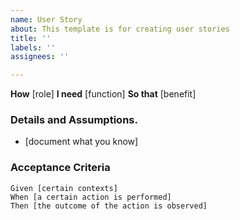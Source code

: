 ```yaml
---
name: User Story
about: This template is for creating user stories
title: ''
labels: ''
assignees: ''

---
```


**How** [role] 
**I need** [function] 
**So that** [benefit] 

### Details and Assumptions.
* [document what you know]

### Acceptance Criteria 

```gherkin
Given [certain contexts]
When [a certain action is performed]
Then [the outcome of the action is observed]
```
